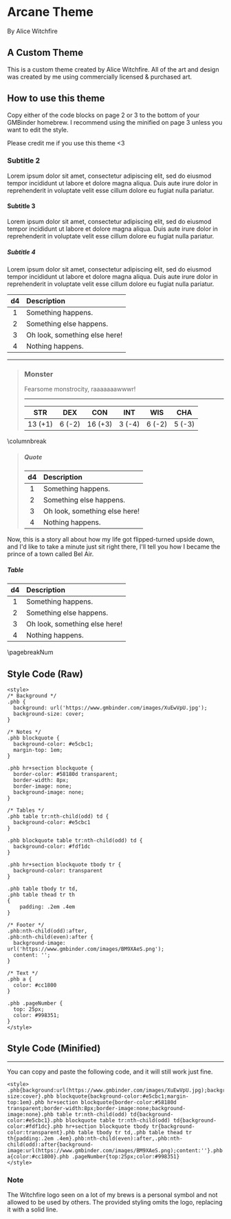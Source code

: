 <style>
/* Background */
.phb {
  background: url('https://www.gmbinder.com/images/XuEwVpU.jpg');
  background-size: cover;
}

/* Notes */
.phb blockquote {
  background-color: #e5cbc1;
  margin-top: 1em;
}

.phb hr+section blockquote {
  border-color: #58180d transparent;
  border-width: 8px;
  border-image: none;
  background-image: none;
}

/* Tables */
.phb table tr:nth-child(odd) td {
  background-color: #e5cbc1
}

.phb blockquote table tr:nth-child(odd) td {
  background-color: #fdf1dc
}

.phb hr+section blockquote tbody tr {
  background-color: transparent
}

.phb table tbody tr td,
.phb table thead tr th
{
    padding: .2em .4em
}

/* Footer */
.phb:nth-child(odd):after,
.phb:nth-child(even):after {
  background-image: url('https://www.gmbinder.com/images/BM9XAeS.png');
  content: '';
}

/* Text */
.phb a {
  color: #cc1800
}

.phb .pageNumber {
  top: 25px;
  color: #998351;
}
</style>


# Arcane Theme

<div class='signature'>By Alice Witchfire</div>

## A Custom Theme
This is a custom theme created by Alice Witchfire. All of the art and design was created by me using commercially licensed & purchased art.

## How to use this theme

Copy either of the code blocks on page 2 or 3 to the bottom of your GMBinder homebrew. I recommend using the minified on page 3 unless you want to edit the style.

Please credit me if you use this theme <3
 
### Subtitle 2
Lorem ipsum dolor sit amet, consectetur adipiscing elit, sed do eiusmod tempor incididunt ut labore et dolore magna aliqua. Duis aute irure dolor in reprehenderit in voluptate velit esse cillum dolore eu fugiat nulla pariatur. 

#### Subtitle 3
Lorem ipsum dolor sit amet, consectetur adipiscing elit, sed do eiusmod tempor incididunt ut labore et dolore magna aliqua. Duis aute irure dolor in reprehenderit in voluptate velit esse cillum dolore eu fugiat nulla pariatur. 

##### Subtitle 4
Lorem ipsum dolor sit amet, consectetur adipiscing elit, sed do eiusmod tempor incididunt ut labore et dolore magna aliqua. Duis aute irure dolor in reprehenderit in voluptate velit esse cillum dolore eu fugiat nulla pariatur. 

| d4 | Description |
|:--:|:------------|
| 1 | Something happens. |
| 2 | Something else happens. |
| 3 | Oh look, something else here! |
| 4 | Nothing happens. |

___
> ### Monster
> Fearsome monstrocity, raaaaaaawwwr!
>
> ***
>
>|STR|DEX|CON|INT|WIS|CHA|
>|:---:|:---:|:---:|:---:|:---:|:---:|
>|13 (+1)|6 (-2)|16 (+3)|3 (-4)|6 (-2)|5 (-3)|

\columnbreak

> ##### Quote
>
> | d4 | Description |
> |:--:|:------------|
> | 1 | Something happens. |
> | 2 | Something else happens. |
> | 3 | Oh look, something else here! |
> | 4 | Nothing happens. |

<div class='descriptive'>
Now, this is a story all about how my life got flipped-turned upside down, and I'd like to take a minute just sit right there, I'll tell you how I became the prince of a town called Bel Air.
</div>

##### Table
| d4 | Description |
|:--:|:------------|
| 1 | Something happens. |
| 2 | Something else happens. |
| 3 | Oh look, something else here! |
| 4 | Nothing happens. |

</div>

\pagebreakNum

## Style Code (Raw)

```
<style>
/* Background */
.phb {
  background: url('https://www.gmbinder.com/images/XuEwVpU.jpg');
  background-size: cover;
}

/* Notes */
.phb blockquote {
  background-color: #e5cbc1;
  margin-top: 1em;
}

.phb hr+section blockquote {
  border-color: #58180d transparent;
  border-width: 8px;
  border-image: none;
  background-image: none;
}

/* Tables */
.phb table tr:nth-child(odd) td {
  background-color: #e5cbc1
}

.phb blockquote table tr:nth-child(odd) td {
  background-color: #fdf1dc
}

.phb hr+section blockquote tbody tr {
  background-color: transparent
}

.phb table tbody tr td,
.phb table thead tr th
{
    padding: .2em .4em
}

/* Footer */
.phb:nth-child(odd):after,
.phb:nth-child(even):after {
  background-image: url('https://www.gmbinder.com/images/BM9XAeS.png');
  content: '';
}

/* Text */
.phb a {
  color: #cc1800
}

.phb .pageNumber {
  top: 25px;
  color: #998351;
}
</style>
```

## Style Code (Minified)
___
You can copy and paste the following code, and it will still work just fine.

```
<style>
.phb{background:url(https://www.gmbinder.com/images/XuEwVpU.jpg);background-size:cover}.phb blockquote{background-color:#e5cbc1;margin-top:1em}.phb hr+section blockquote{border-color:#58180d transparent;border-width:8px;border-image:none;background-image:none}.phb table tr:nth-child(odd) td{background-color:#e5cbc1}.phb blockquote table tr:nth-child(odd) td{background-color:#fdf1dc}.phb hr+section blockquote tbody tr{background-color:transparent}.phb table tbody tr td,.phb table thead tr th{padding:.2em .4em}.phb:nth-child(even):after,.phb:nth-child(odd):after{background-image:url(https://www.gmbinder.com/images/BM9XAeS.png);content:''}.phb a{color:#cc1800}.phb .pageNumber{top:25px;color:#998351}
</style>
```

### Note

The Witchfire logo seen on a lot of my brews is a personal symbol and not allowed to be used by others. The provided styling omits the logo, replacing it with a solid line.
